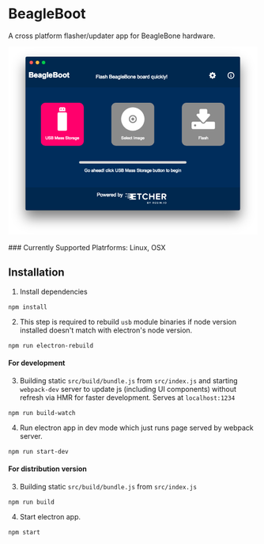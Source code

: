 # BeagleBoot
A cross platform flasher/updater app for BeagleBone hardware.
<p align='center'>
    <img src='doc/screenshot.png' alt='App screenshot'/>
</p>
### Currently Supported Platrforms: Linux, OSX

## Installation
1. Install dependencies
```
npm install
```
2. This step is required to rebuild `usb` module binaries if node version installed doesn't match with electron's node version.
```
npm run electron-rebuild
```
#### For development
3. Building static `src/build/bundle.js` from `src/index.js` and starting `webpack-dev` server to update js (including UI components) without refresh via HMR for faster development. Serves at `localhost:1234`
```
npm run build-watch
``` 
4. Run electron app in dev mode which just runs page served by webpack server.
```
npm run start-dev
```
#### For distribution version
3. Building static `src/build/bundle.js` from `src/index.js`
```
npm run build
```
4. Start electron app.
```
npm start
```

